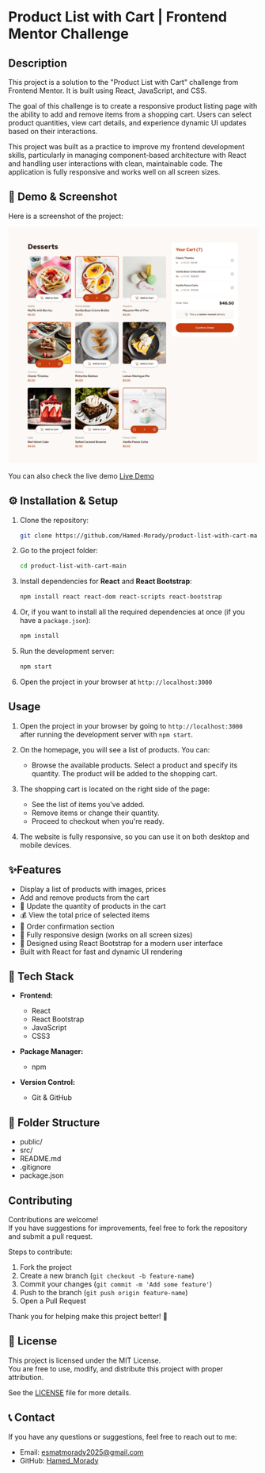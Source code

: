 # Product List with Cart | Frontend Mentor Challenge
## Description 
This project is a solution to the "Product List with Cart" challenge from Frontend Mentor. It is built using React, JavaScript, and CSS.

The goal of this challenge is to create a responsive product listing page with the ability to add and remove items from a shopping cart. Users can select product quantities, view cart details, and experience dynamic UI updates based on their interactions.

This project was built as a practice to improve my frontend development skills, particularly in managing component-based architecture with React and handling user interactions with clean, maintainable code. The application is fully responsive and works well on all screen sizes.

## 📱 Demo & Screenshot

Here is a screenshot of the project:

![App Screenshot](public/images/desktop-design-selected.jpg)

You can also check the live demo [Live Demo](https://frontendmentor-dessert-page.onrender.com)

## ⚙️ Installation & Setup

1. Clone the repository:
    ```bash
    git clone https://github.com/Hamed-Morady/product-list-with-cart-main.git
    ```

2. Go to the project folder:
    ```bash
    cd product-list-with-cart-main
    ```

3. Install dependencies for **React** and **React Bootstrap**:
    ```bash
    npm install react react-dom react-scripts react-bootstrap
    ```

4. Or, if you want to install all the required dependencies at once (if you have a `package.json`):
    ```bash
    npm install
    ```

5. Run the development server:
    ```bash
    npm start
    ```

6. Open the project in your browser at `http://localhost:3000`

##  Usage

1. Open the project in your browser by going to `http://localhost:3000` after running the development server with `npm start`.

2. On the homepage, you will see a list of products. You can:
    - Browse the available products.
    Select a product and specify its quantity. The product will be added to the shopping cart.

3. The shopping cart is located on the right side of the page:
    - See the list of items you've added.
    - Remove items or change their quantity.
    - Proceed to checkout when you're ready.

4. The website is fully responsive, so you can use it on both desktop and mobile devices.


## ✨Features

-  Display a list of products with images, prices
- Add and remove products from the cart
- 🔄 Update the quantity of products in the cart
- 💰 View the total price of selected items
- 🧾 Order confirmation section
- 📱 Fully responsive design (works on all screen sizes)
- 🎨 Designed using React Bootstrap for a modern user interface
- Built with React for fast and dynamic UI rendering

## 🧰 Tech Stack

- **Frontend:**
  - React
  - React Bootstrap
  - JavaScript
  - CSS3

- **Package Manager:**
  - npm

- **Version Control:**
  - Git & GitHub

## 📁 Folder Structure
- public/
- src/
- README.md
- .gitignore
- package.json

##  Contributing

Contributions are welcome!  
If you have suggestions for improvements, feel free to fork the repository and submit a pull request.

Steps to contribute:
1. Fork the project
2. Create a new branch (`git checkout -b feature-name`)
3. Commit your changes (`git commit -m 'Add some feature'`)
4. Push to the branch (`git push origin feature-name`)
5. Open a Pull Request

Thank you for helping make this project better! 🌟

## 📄 License

This project is licensed under the MIT License.  
You are free to use, modify, and distribute this project with proper attribution.

See the [LICENSE](/LICENSE) file for more details.

## 📞 Contact

If you have any questions or suggestions, feel free to reach out to me:

- Email: [esmatmorady2025@gmail.com](mailto:esmatmorady2025@gmail.com)
- GitHub: [Hamed_Morady](https://github.com/Hamed_Morady)

